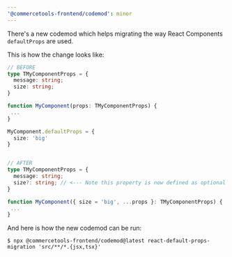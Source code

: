 ```yaml
---
'@commercetools-frontend/codemod': minor
---
```


There's a new codemod which helps migrating the way React Components `defaultProps` are used.

This is how the change looks like:

```ts
// BEFORE
type TMyComponentProps = {
  message: string;
  size: string;
}

function MyComponent(props: TMyComponentProps) {
 ...
}

MyComponent.defaultProps = {
  size: 'big'
}


// AFTER
type TMyComponentProps = {
  message: string;
  size?: string; // <--- Note this property is now defined as optional
}

function MyComponent({ size = 'big', ...props }: TMyComponentProps) {
 ...
}
```

And here is how the new codemod can be run:

```
$ npx @commercetools-frontend/codemod@latest react-default-props-migration 'src/**/*.{jsx,tsx}'
```
